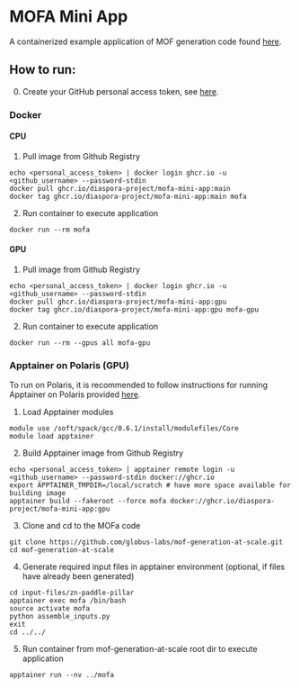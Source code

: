 # MOFA Mini App

A containerized example application of MOF generation code found [here](https://github.com/globus-labs/mof-generation-at-scale/tree/main).

## How to run:

0. Create your GitHub personal access token, see [here](https://docs.github.com/en/authentication/keeping-your-account-and-data-secure/managing-your-personal-access-tokens#creating-a-personal-access-token-classic).

### Docker

#### CPU
1. Pull image from Github Registry
```
echo <personal_access_token> | docker login ghcr.io -u <github_username> --password-stdin
docker pull ghcr.io/diaspora-project/mofa-mini-app:main
docker tag ghcr.io/diaspora-project/mofa-mini-app:main mofa
```
2. Run container to execute application
```
docker run --rm mofa
```

#### GPU
1. Pull image from Github Registry
```
echo <personal_access_token> | docker login ghcr.io -u <github_username> --password-stdin
docker pull ghcr.io/diaspora-project/mofa-mini-app:gpu
docker tag ghcr.io/diaspora-project/mofa-mini-app:gpu mofa-gpu
```
2. Run container to execute application
```
docker run --rm --gpus all mofa-gpu
```

### Apptainer on Polaris (GPU)

To run on Polaris, it is recommended to follow instructions for running Apptainer on Polaris provided [here](https://docs.alcf.anl.gov/polaris/data-science-workflows/containers/containers/).

1. Load Apptainer modules
```
module use /soft/spack/gcc/0.6.1/install/modulefiles/Core
module load apptainer
```
  
2. Build Apptainer image from Github Registry
```
echo <personal_access_token> | apptainer remote login -u <github_username> --password-stdin docker://ghcr.io
export APPTAINER_TMPDIR=/local/scratch # have more space available for building image
apptainer build --fakeroot --force mofa docker://ghcr.io/diaspora-project/mofa-mini-app:gpu
```
3. Clone and cd to the MOFa code
```
git clone https://github.com/globus-labs/mof-generation-at-scale.git
cd mof-generation-at-scale
```

4. Generate required input files in apptainer environment (optional, if files have already been generated)
```
cd input-files/zn-paddle-pillar
apptainer exec mofa /bin/bash
source activate mofa
python assemble_inputs.py
exit
cd ../../
```

5. Run container from mof-generation-at-scale root dir to execute application
```
apptainer run --nv ../mofa
```

